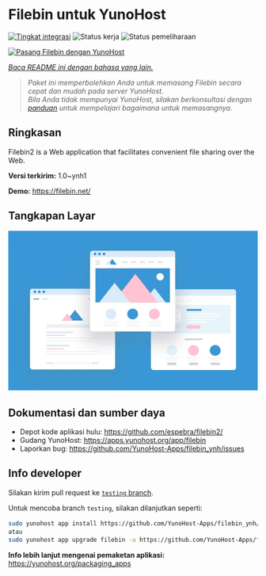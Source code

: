 <!--
N.B.: README ini dibuat secara otomatis oleh <https://github.com/YunoHost/apps/tree/master/tools/readme_generator>
Ini TIDAK boleh diedit dengan tangan.
-->

# Filebin untuk YunoHost

[![Tingkat integrasi](https://dash.yunohost.org/integration/filebin.svg)](https://ci-apps.yunohost.org/ci/apps/filebin/) ![Status kerja](https://ci-apps.yunohost.org/ci/badges/filebin.status.svg) ![Status pemeliharaan](https://ci-apps.yunohost.org/ci/badges/filebin.maintain.svg)

[![Pasang Filebin dengan YunoHost](https://install-app.yunohost.org/install-with-yunohost.svg)](https://install-app.yunohost.org/?app=filebin)

*[Baca README ini dengan bahasa yang lain.](./ALL_README.md)*

> *Paket ini memperbolehkan Anda untuk memasang Filebin secara cepat dan mudah pada server YunoHost.*  
> *Bila Anda tidak mempunyai YunoHost, silakan berkonsultasi dengan [panduan](https://yunohost.org/install) untuk mempelajari bagaimana untuk memasangnya.*

## Ringkasan

Filebin2 is a Web application that facilitates convenient file sharing over the Web.


**Versi terkirim:** 1.0~ynh1

**Demo:** <https://filebin.net/>

## Tangkapan Layar

![Tangkapan Layar pada Filebin](./doc/screenshots/example.jpg)

## Dokumentasi dan sumber daya

- Depot kode aplikasi hulu: <https://github.com/espebra/filebin2/>
- Gudang YunoHost: <https://apps.yunohost.org/app/filebin>
- Laporkan bug: <https://github.com/YunoHost-Apps/filebin_ynh/issues>

## Info developer

Silakan kirim pull request ke [`testing` branch](https://github.com/YunoHost-Apps/filebin_ynh/tree/testing).

Untuk mencoba branch `testing`, silakan dilanjutkan seperti:

```bash
sudo yunohost app install https://github.com/YunoHost-Apps/filebin_ynh/tree/testing --debug
atau
sudo yunohost app upgrade filebin -u https://github.com/YunoHost-Apps/filebin_ynh/tree/testing --debug
```

**Info lebih lanjut mengenai pemaketan aplikasi:** <https://yunohost.org/packaging_apps>
